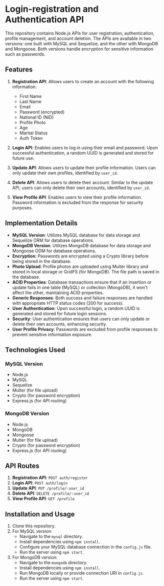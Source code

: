 # Login-registration and Authentication API

This repository contains Node.js APIs for user registration, authentication, profile management, and account deletion. The APIs are available in two versions: one built with MySQL and Sequelize, and the other with MongoDB and Mongoose. Both versions handle encryption for sensitive information such as passwords.

## Features

1. **Registration API**: Allows users to create an account with the following information:
   - First Name
   - Last Name
   - Email
   - Password (encrypted)
   - National ID (NID)
   - Profile Photo
   - Age
   - Marital Status
   - Auth Token

2. **Login API**: Enables users to log in using their email and password. Upon successful authentication, a random UUID is generated and stored for future use.

3. **Update API**: Allows users to update their profile information. Users can only update their own profiles, identified by `user_id`.

4. **Delete API**: Allows users to delete their account. Similar to the update API, users can only delete their own accounts, identified by `user_id`.

5. **View Profile API**: Enables users to view their profile information. Password information is excluded from the response for security purposes.

## Implementation Details

- **MySQL Version**: Utilizes MySQL database for data storage and Sequelize ORM for database operations.
- **MongoDB Version**: Utilizes MongoDB database for data storage and Mongoose ODM for database operations.
- **Encryption**: Passwords are encrypted using a Crypto library before being stored in the database.
- **Photo Upload**: Profile photos are uploaded using Multer library and stored in local storage or GridFS (for MongoDB). The file path is saved in the database.
- **ACID Properties**: Database transactions ensure that if an insertion or update fails in one table (MySQL) or collection (MongoDB), it won't affect the other, maintaining ACID properties.
- **Generic Responses**: Both success and failure responses are handled with appropriate HTTP status codes (200 for success).
- **User Authentication**: Upon successful login, a random UUID is generated and stored for future login sessions.
- **Security**: User authentication ensures that users can only update or delete their own accounts, enhancing security.
- **User Profile Privacy**: Passwords are excluded from profile responses to prevent sensitive information exposure.

## Technologies Used

### MySQL Version
- Node.js
- MySQL
- Sequelize
- Multer (for file upload)
- Crypto (for password encryption)
- Express.js (for API routing)

### MongoDB Version
- Node.js
- MongoDB
- Mongoose
- Multer (for file upload)
- Crypto (for password encryption)
- Express.js (for API routing)

## API Routes

1. **Registration API**: `POST auth/register`
2. **Login API**: `POST auth/login`
3. **Update API**: `PUT /profile/:user_id`
4. **Delete API**: `DELETE /profile/:user_id`
5. **View Profile API**: `GET /profile`

## Installation and Usage

1. Clone this repository.
2. For MySQL version:
   - Navigate to the `mysql` directory.
   - Install dependencies using `npm install`.
   - Configure your MySQL database connection in the `config.js` file.
   - Run the server using `npm start`.
3. For MongoDB version:
   - Navigate to the `mongodb` directory.
   - Install dependencies using `npm install`.
   - Run MongoDB locally or provide connection URI in `config.js`.
   - Run the server using `npm start`.

